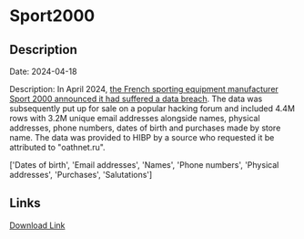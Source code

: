 # Sport2000

## Description

Date: 2024-04-18

Description:
In April 2024, <a href="https://www.clubic.com/actualite-525045-sport-2000-victime-d-une-cyberattaque-un-gang-de-pirates-francais-soupconne-de-vendre-les-donnees-de-4-millions-de-clients.html" target="_blank" rel="noopener">the French sporting equipment manufacturer Sport 2000 announced it had suffered a data breach</a>. The data was subsequently put up for sale on a popular hacking forum and included 4.4M rows with 3.2M unique email addresses alongside names, physical addresses, phone numbers, dates of birth and purchases made by store name. The data was provided to HIBP by a source who requested it be attributed to &quot;oathnet.ru&quot;.


['Dates of birth', 'Email addresses', 'Names', 'Phone numbers', 'Physical addresses', 'Purchases', 'Salutations']

## Links

[Download Link](https://link-to.net/1229997/169.0289025154339/dynamic/?r=c3BvcnQyMDAwLmZy)
